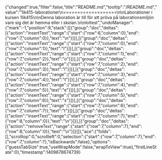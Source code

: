 {"changed":true,"filter":false,"title":"README.md","tooltip":"/README.md","value":"1ik415-laborationer\n===================\n\nLaborationer i kursen 1lik415\n\nDenna laboration är till för att pröva på laborationsmiljön vare sig det är hemma eller i skolan.\n\nloltest","undoManager":{"mark":-1,"position":9,"stack":[[{"group":"doc","deltas":[{"action":"insertText","range":{"start":{"row":6,"column":0},"end":{"row":7,"column":0}},"text":"\n"}]}],[{"group":"doc","deltas":[{"action":"insertText","range":{"start":{"row":7,"column":0},"end":{"row":7,"column":1}},"text":"l"}]}],[{"group":"doc","deltas":[{"action":"insertText","range":{"start":{"row":7,"column":1},"end":{"row":7,"column":2}},"text":"o"}]}],[{"group":"doc","deltas":[{"action":"insertText","range":{"start":{"row":7,"column":2},"end":{"row":7,"column":3}},"text":"l"}]}],[{"group":"doc","deltas":[{"action":"insertText","range":{"start":{"row":7,"column":3},"end":{"row":7,"column":4}},"text":"t"}]}],[{"group":"doc","deltas":[{"action":"insertText","range":{"start":{"row":7,"column":4},"end":{"row":7,"column":5}},"text":"e"}]}],[{"group":"doc","deltas":[{"action":"insertText","range":{"start":{"row":7,"column":5},"end":{"row":7,"column":6}},"text":"s"}]}],[{"group":"doc","deltas":[{"action":"insertText","range":{"start":{"row":7,"column":6},"end":{"row":7,"column":7}},"text":"t"}]}],[{"group":"doc","deltas":[{"action":"insertText","range":{"start":{"row":7,"column":7},"end":{"row":8,"column":0}},"text":"\n"}]}],[{"group":"doc","deltas":[{"action":"removeText","range":{"start":{"row":7,"column":7},"end":{"row":8,"column":0}},"text":"\n"}]}]]},"ace":{"folds":[],"scrolltop":0,"scrollleft":0,"selection":{"start":{"row":7,"column":7},"end":{"row":7,"column":7},"isBackwards":false},"options":{"guessTabSize":true,"useWrapMode":false,"wrapToView":true},"firstLineState":0},"timestamp":1409678674739}